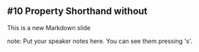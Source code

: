 ##  #10 Property Shorthand without

This is a new Markdown slide

note:
    Put your speaker notes here.
    You can see them pressing 's'.

